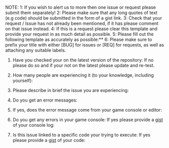 NOTE:
1: If you wish to alert us to more then one issue or request please submit them separately!
2: Please make sure that any long quotes of text (e.g code) should be submitted in the form of a gist link.
3: Check that your request / Issue has not already been mentioned, if it has please comment on that issue instead.
4: If this is a request please clear this template and provide your request in as much detail as possible.
5: Please fill out the following template as accurately as possible:**
6: Please make sure to prefix your title with either [BUG] for issues or [REQ] for requests, as well as attaching any suitable labels.

1) Have you checked your on the latest version of the repository:
    If no please do so and if your not on the latest please update and re-test.

2) How many people are experiencing it (to your knowledge, including yourself): 

3) Please describe in brief the issue you are experiencing:

4) Do you get an error messages: 

5) If yes, does the error message come from your game console or editor: 

6) Do you get any errors in your game console: 
    If yes please provide a [gist](gist.github.com) of your console log: 

7) Is this issue linked to a specific code your trying to execute:
    If yes please provide a [gist](gist.github.com) of your code:
